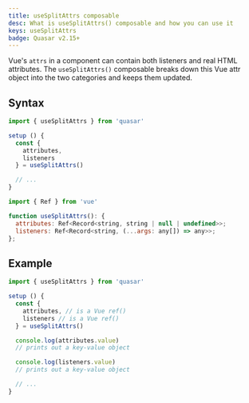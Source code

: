 ```yaml
---
title: useSplitAttrs composable
desc: What is useSplitAttrs() composable and how you can use it
keys: useSplitAttrs
badge: Quasar v2.15+
---
```


Vue's `attrs` in a component can contain both listeners and real HTML attributes. The `useSplitAttrs()` composable breaks down this Vue attr object into the two categories and keeps them updated.

## Syntax

```js
import { useSplitAttrs } from 'quasar'

setup () {
  const {
    attributes,
    listeners
  } = useSplitAttrs()

  // ...
}
```

```js
import { Ref } from 'vue'

function useSplitAttrs(): {
  attributes: Ref<Record<string, string | null | undefined>>;
  listeners: Ref<Record<string, (...args: any[]) => any>>;
};
```

## Example

```js
import { useSplitAttrs } from 'quasar'

setup () {
  const {
    attributes, // is a Vue ref()
    listeners // is a Vue ref()
  } = useSplitAttrs()

  console.log(attributes.value)
  // prints out a key-value object

  console.log(listeners.value)
  // prints out a key-value object

  // ...
}
```
